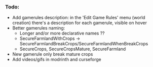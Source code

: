 ### Todo:
- Add gamerules description: in the 'Edit Game Rules' menu (world creation) there's a description for each gamerule, visible on hover
- Better gamerules naming:
  - Longer and/or more declarative names ??
  - SecureFarmlandWithCrops -> SecureFarmlandBreakCrops/SecureFarmlandWhenBreakCrops
  - SecureCrops, SecureCropsMature, SecureFarmland
- New gamerule only break mature crops
- Add videos/gifs in modrinth and curseforge
